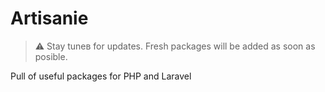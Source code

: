 # Artisanie

> ⚠️ Stay tuneв for updates. Fresh packages will be added as soon as posible.

Pull of useful packages for PHP and Laravel
